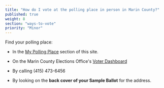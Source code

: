 ```yaml
---
title: "How do I vote at the polling place in person in Marin County?"
published: true
weight: 8
section: "ways-to-vote"
priority: "Minor"
---
```


Find your polling place:  

- In the [My Polling Place](#section-my-polling-place) section of this site.  

- On the Marin County Elections Office's [Voter Dashboard](http://www.marincounty.org/depts/rv/voting-information/polling-places)  

- By calling (415) 473-6456  

- By looking on the **back cover of your Sample Ballot** for the address.   
